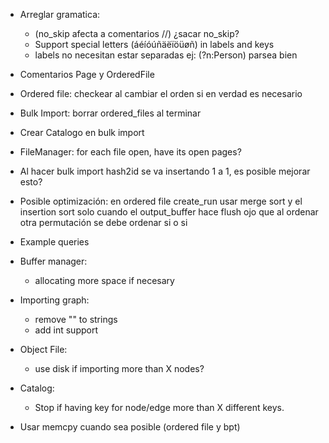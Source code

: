 - Arreglar gramatica:
    - (no_skip afecta a comentarios //) ¿sacar no_skip?
    - Support special letters (áéíóúñäëïöüøñ) in labels and keys
    - labels no necesitan estar separadas ej: (?n:Person) parsea bien
- Comentarios Page y OrderedFile

- Ordered file: checkear al cambiar el orden si en verdad es necesario
- Bulk Import: borrar ordered_files al terminar

- Crear Catalogo en bulk import
- FileManager: for each file open, have its open pages?
- Al hacer bulk import hash2id se va insertando 1 a 1, es posible mejorar esto?
- Posible optimización: en ordered file create_run usar merge sort y el insertion sort solo cuando el output_buffer hace flush
  ojo que al ordenar otra permutación se debe ordenar si o si
- Example queries
- Buffer manager:
    - allocating more space if necesary
- Importing graph:
    - remove "" to strings
    - add int support
- Object File:
    - use disk if importing more than X nodes?
- Catalog:
    - Stop if having key for node/edge more than X different keys.
- Usar memcpy cuando sea posible (ordered file y bpt)